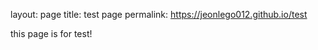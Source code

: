 layout: page
title: test page
permalink: https://jeonlego012.github.io/test

this page is for test!
